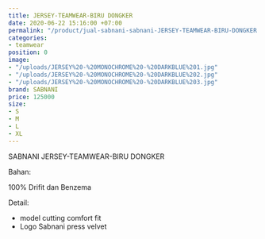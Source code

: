 ```yaml
---
title: JERSEY-TEAMWEAR-BIRU DONGKER
date: 2020-06-22 15:16:00 +07:00
permalink: "/product/jual-sabnani-sabnani-JERSEY-TEAMWEAR-BIRU-DONGKER.html"
categories:
- teamwear
position: 0
image:
- "/uploads/JERSEY%20-%20MONOCHROME%20-%20DARKBLUE%201.jpg"
- "/uploads/JERSEY%20-%20MONOCHROME%20-%20DARKBLUE%202.jpg"
- "/uploads/JERSEY%20-%20MONOCHROME%20-%20DARKBLUE%203.jpg"
brand: SABNANI
price: 125000
size:
- S
- M
- L
- XL
---
```


SABNANI
JERSEY-TEAMWEAR-BIRU DONGKER

Bahan:

100% Drifit dan Benzema


Detail:

- model cutting comfort fit
- Logo Sabnani press velvet